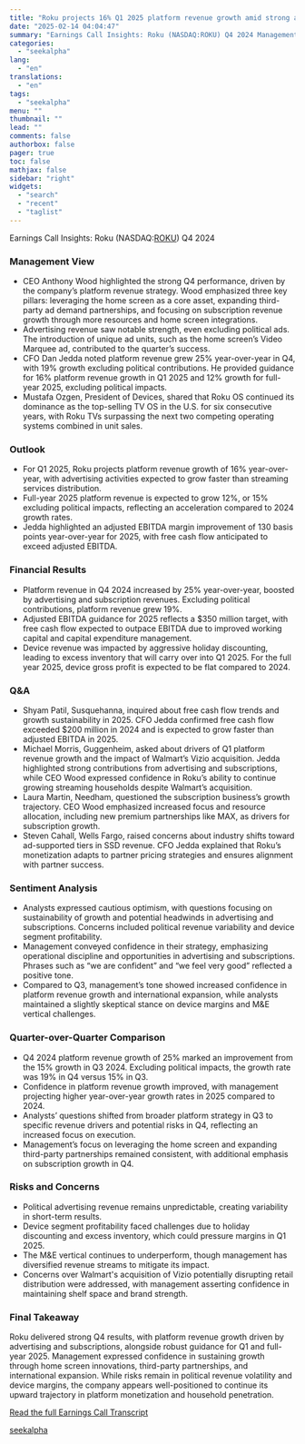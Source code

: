 ```yaml
---
title: "Roku projects 16% Q1 2025 platform revenue growth amid strong ad demand"
date: "2025-02-14 04:04:47"
summary: "Earnings Call Insights: Roku (NASDAQ:ROKU) Q4 2024 Management View CEO Anthony Wood highlighted the strong Q4 performance, driven by the company’s platform revenue strategy. Wood emphasized three key pillars: leveraging the home screen as a core asset, expanding third-party ad demand partnerships, and focusing on subscription revenue growth through more..."
categories:
  - "seekalpha"
lang:
  - "en"
translations:
  - "en"
tags:
  - "seekalpha"
menu: ""
thumbnail: ""
lead: ""
comments: false
authorbox: false
pager: true
toc: false
mathjax: false
sidebar: "right"
widgets:
  - "search"
  - "recent"
  - "taglist"
---
```


Earnings Call Insights: Roku (NASDAQ:[ROKU](https://seekingalpha.com/symbol/ROKU "Roku, Inc.")) Q4 2024

### Management View

* CEO Anthony Wood highlighted the strong Q4 performance, driven by the company’s platform revenue strategy. Wood emphasized three key pillars: leveraging the home screen as a core asset, expanding third-party ad demand partnerships, and focusing on subscription revenue growth through more resources and home screen integrations.
* Advertising revenue saw notable strength, even excluding political ads. The introduction of unique ad units, such as the home screen’s Video Marquee ad, contributed to the quarter’s success.
* CFO Dan Jedda noted platform revenue grew 25% year-over-year in Q4, with 19% growth excluding political contributions. He provided guidance for 16% platform revenue growth in Q1 2025 and 12% growth for full-year 2025, excluding political impacts.
* Mustafa Ozgen, President of Devices, shared that Roku OS continued its dominance as the top-selling TV OS in the U.S. for six consecutive years, with Roku TVs surpassing the next two competing operating systems combined in unit sales.

### Outlook

* For Q1 2025, Roku projects platform revenue growth of 16% year-over-year, with advertising activities expected to grow faster than streaming services distribution.
* Full-year 2025 platform revenue is expected to grow 12%, or 15% excluding political impacts, reflecting an acceleration compared to 2024 growth rates.
* Jedda highlighted an adjusted EBITDA margin improvement of 130 basis points year-over-year for 2025, with free cash flow anticipated to exceed adjusted EBITDA.

### Financial Results

* Platform revenue in Q4 2024 increased by 25% year-over-year, boosted by advertising and subscription revenues. Excluding political contributions, platform revenue grew 19%.
* Adjusted EBITDA guidance for 2025 reflects a $350 million target, with free cash flow expected to outpace EBITDA due to improved working capital and capital expenditure management.
* Device revenue was impacted by aggressive holiday discounting, leading to excess inventory that will carry over into Q1 2025. For the full year 2025, device gross profit is expected to be flat compared to 2024.

### Q&A

* Shyam Patil, Susquehanna, inquired about free cash flow trends and growth sustainability in 2025. CFO Jedda confirmed free cash flow exceeded $200 million in 2024 and is expected to grow faster than adjusted EBITDA in 2025.
* Michael Morris, Guggenheim, asked about drivers of Q1 platform revenue growth and the impact of Walmart’s Vizio acquisition. Jedda highlighted strong contributions from advertising and subscriptions, while CEO Wood expressed confidence in Roku’s ability to continue growing streaming households despite Walmart’s acquisition.
* Laura Martin, Needham, questioned the subscription business’s growth trajectory. CEO Wood emphasized increased focus and resource allocation, including new premium partnerships like MAX, as drivers for subscription growth.
* Steven Cahall, Wells Fargo, raised concerns about industry shifts toward ad-supported tiers in SSD revenue. CFO Jedda explained that Roku’s monetization adapts to partner pricing strategies and ensures alignment with partner success.

### Sentiment Analysis

* Analysts expressed cautious optimism, with questions focusing on sustainability of growth and potential headwinds in advertising and subscriptions. Concerns included political revenue variability and device segment profitability.
* Management conveyed confidence in their strategy, emphasizing operational discipline and opportunities in advertising and subscriptions. Phrases such as “we are confident” and “we feel very good” reflected a positive tone.
* Compared to Q3, management’s tone showed increased confidence in platform revenue growth and international expansion, while analysts maintained a slightly skeptical stance on device margins and M&E vertical challenges.

### Quarter-over-Quarter Comparison

* Q4 2024 platform revenue growth of 25% marked an improvement from the 15% growth in Q3 2024. Excluding political impacts, the growth rate was 19% in Q4 versus 15% in Q3.
* Confidence in platform revenue growth improved, with management projecting higher year-over-year growth rates in 2025 compared to 2024.
* Analysts’ questions shifted from broader platform strategy in Q3 to specific revenue drivers and potential risks in Q4, reflecting an increased focus on execution.
* Management’s focus on leveraging the home screen and expanding third-party partnerships remained consistent, with additional emphasis on subscription growth in Q4.

### Risks and Concerns

* Political advertising revenue remains unpredictable, creating variability in short-term results.
* Device segment profitability faced challenges due to holiday discounting and excess inventory, which could pressure margins in Q1 2025.
* The M&E vertical continues to underperform, though management has diversified revenue streams to mitigate its impact.
* Concerns over Walmart's acquisition of Vizio potentially disrupting retail distribution were addressed, with management asserting confidence in maintaining shelf space and brand strength.

### Final Takeaway

Roku delivered strong Q4 results, with platform revenue growth driven by advertising and subscriptions, alongside robust guidance for Q1 and full-year 2025. Management expressed confidence in sustaining growth through home screen innovations, third-party partnerships, and international expansion. While risks remain in political revenue volatility and device margins, the company appears well-positioned to continue its upward trajectory in platform monetization and household penetration.

[Read the full Earnings Call Transcript](https://seekingalpha.com/symbol/ROKU/earnings/transcripts)

[seekalpha](https://seekingalpha.com/news/4408316-roku-projects-16-percent-q1-2025-platform-revenue-growth-amid-strong-ad-demand)
